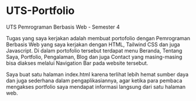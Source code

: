 # UTS-Portfolio
UTS Pemrograman Berbasis Web - Semester 4

Tugas yang saya kerjakan adalah membuat portofolio dengan Pemrograman Berbasis Web yang saya kerjakan dengan HTML, Tailwind CSS dan juga Javascript. Di dalam portofolio tersebut terdapat menu Beranda, Tentang Saya, Portfolio, Pengalaman, Blog dan juga Contact yang masing-masing bisa diakses melalui Navigation Bar pada website tersebut. 

Saya buat satu halaman index.html karena terlihat lebih hemat sumber daya dan juga sederhana dalam pengaplikasiannya, agar ketika para pembaca mengakses portfolio saya mendapat informasi langsung dari satu halaman web. 

